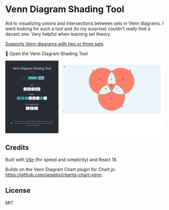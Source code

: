 # Venn Diagram Shading Tool

Aid to visualizing unions and intersections between sets in Venn diagrams. I went looking for such a tool and (to my surprise) couldn’t really find a decent one. Very helpful when learning set theory.


[Supports Venn diagrams with two or three sets](https://galloppinggryphon.github.io/venn-shader/)


🚀 Open the Venn Diagram Shading Tool

![image info](./public/vennshader-screenshot.png)

## Credits

Built with [Vite](https://vitejs.dev/) (for speed and simplicity) and React 18.


Builds on the Venn Diagram Chart plugin for Chart.js: <https://github.com/upsetjs/chartjs-chart-venn>.


## License

MIT
